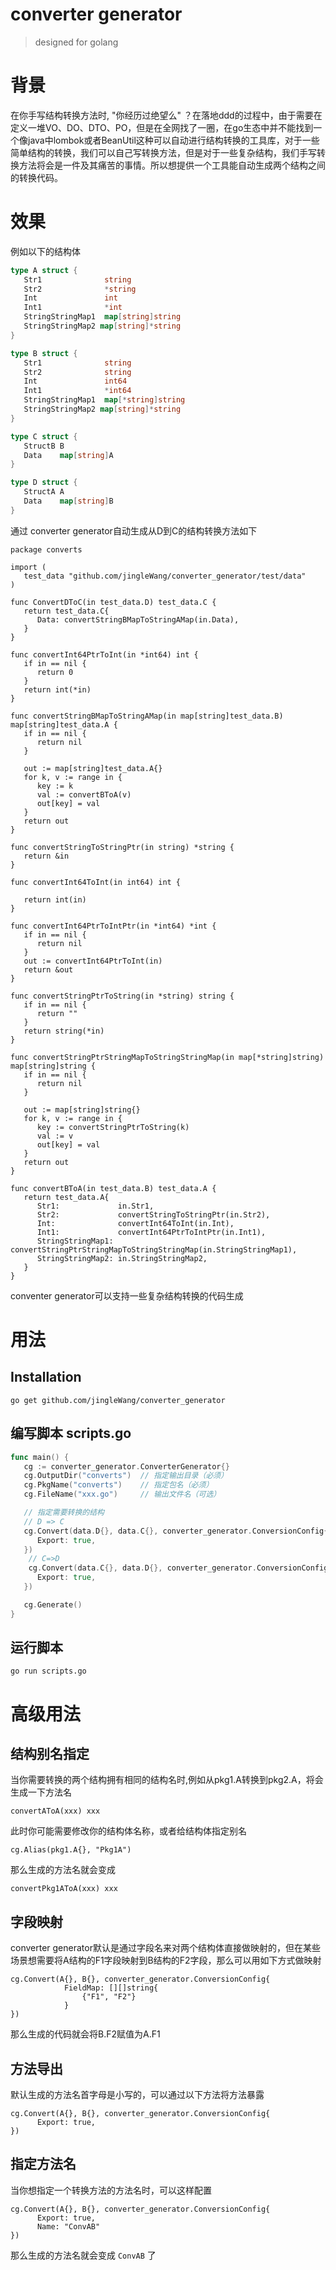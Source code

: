# converter generator

> designed for golang

# 背景

在你手写结构转换方法时, "你经历过绝望么" ？在落地ddd的过程中，由于需要在定义一堆VO、DO、DTO、PO，但是在全网找了一圈，在go生态中并不能找到一个像java中lombok或者BeanUtil这种可以自动进行结构转换的工具库，对于一些简单结构的转换，我们可以自己写转换方法，但是对于一些复杂结构，我们手写转换方法将会是一件及其痛苦的事情。所以想提供一个工具能自动生成两个结构之间的转换代码。

# 效果

例如以下的结构体

```go
type A struct {
   Str1              string
   Str2              *string
   Int               int
   Int1              *int
   StringStringMap1  map[string]string
   StringStringMap2 map[string]*string
}

type B struct {
   Str1              string
   Str2              string
   Int               int64
   Int1              *int64
   StringStringMap1  map[*string]string
   StringStringMap2 map[string]*string
}

type C struct {
   StructB B
   Data    map[string]A
}

type D struct {
   StructA A
   Data    map[string]B
}
```

通过 converter generator自动生成从D到C的结构转换方法如下

```cassandraql
package converts

import (
   test_data "github.com/jingleWang/converter_generator/test/data"
)

func ConvertDToC(in test_data.D) test_data.C {
   return test_data.C{
      Data: convertStringBMapToStringAMap(in.Data),
   }
}

func convertInt64PtrToInt(in *int64) int {
   if in == nil {
      return 0
   }
   return int(*in)
}

func convertStringBMapToStringAMap(in map[string]test_data.B) map[string]test_data.A {
   if in == nil {
      return nil
   }

   out := map[string]test_data.A{}
   for k, v := range in {
      key := k
      val := convertBToA(v)
      out[key] = val
   }
   return out
}

func convertStringToStringPtr(in string) *string {
   return &in
}

func convertInt64ToInt(in int64) int {

   return int(in)
}

func convertInt64PtrToIntPtr(in *int64) *int {
   if in == nil {
      return nil
   }
   out := convertInt64PtrToInt(in)
   return &out
}

func convertStringPtrToString(in *string) string {
   if in == nil {
      return ""
   }
   return string(*in)
}

func convertStringPtrStringMapToStringStringMap(in map[*string]string) map[string]string {
   if in == nil {
      return nil
   }

   out := map[string]string{}
   for k, v := range in {
      key := convertStringPtrToString(k)
      val := v
      out[key] = val
   }
   return out
}

func convertBToA(in test_data.B) test_data.A {
   return test_data.A{
      Str1:             in.Str1,
      Str2:             convertStringToStringPtr(in.Str2),
      Int:              convertInt64ToInt(in.Int),
      Int1:             convertInt64PtrToIntPtr(in.Int1),
      StringStringMap1: convertStringPtrStringMapToStringStringMap(in.StringStringMap1),
      StringStringMap2: in.StringStringMap2,
   }
}

```

conventer generator可以支持一些复杂结构转换的代码生成

# 用法

## Installation

```
go get github.com/jingleWang/converter_generator
```

## 编写脚本 scripts.go

```go
func main() {
   cg := converter_generator.ConverterGenerator{}
   cg.OutputDir("converts")  // 指定输出目录（必须）
   cg.PkgName("converts")    // 指定包名（必须）
   cg.FileName("xxx.go")     // 输出文件名（可选）

   // 指定需要转换的结构
   // D => C
   cg.Convert(data.D{}, data.C{}, converter_generator.ConversionConfig{
      Export: true,
   })
    // C=>D
    cg.Convert(data.C{}, data.D{}, converter_generator.ConversionConfig{
      Export: true,
   })

   cg.Generate()
}

```

## 运行脚本

```shell script
go run scripts.go
```

# 高级用法

## 结构别名指定

当你需要转换的两个结构拥有相同的结构名时,例如从pkg1.A转换到pkg2.A，将会生成一下方法名

```
convertAToA(xxx) xxx
```

此时你可能需要修改你的结构体名称，或者给结构体指定别名

```
cg.Alias(pkg1.A{}, "Pkg1A")
```

那么生成的方法名就会变成

```
convertPkg1AToA(xxx) xxx
```

## 字段映射

converter generator默认是通过字段名来对两个结构体直接做映射的，但在某些场景想需要将A结构的F1字段映射到B结构的F2字段，那么可以用如下方式做映射

```
cg.Convert(A{}, B{}, converter_generator.ConversionConfig{
			FieldMap: [][]string{
				{"F1", "F2"}
			}
})
```

那么生成的代码就会将B.F2赋值为A.F1



## 方法导出

默认生成的方法名首字母是小写的，可以通过以下方法将方法暴露

```
cg.Convert(A{}, B{}, converter_generator.ConversionConfig{
      Export: true,
})
```



## 指定方法名

当你想指定一个转换方法的方法名时，可以这样配置

```
cg.Convert(A{}, B{}, converter_generator.ConversionConfig{
      Export: true,
      Name: "ConvAB"
})
```

那么生成的方法名就会变成 `ConvAB` 了

